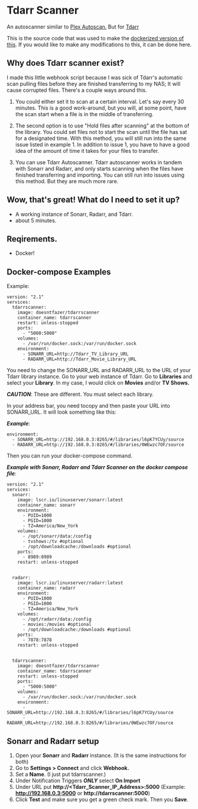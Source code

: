 # Tdarr Scanner

An autoscanner similar to [Plex Autoscan.](https://github.com/l3uddz/plex_autoscan) But for [Tdarr](https://home.tdarr.io/) 

This is the source code that was used to make the [dockerized version of this](https://hub.docker.com/r/doesntfazer/tdarrscanner). If you would like to make any modifications to this, it can be done here.
 
## Why does Tdarr scanner exist?
I made this little webhook script because I was sick of Tdarr's automatic scan pulling files before they are finished transferring to my NAS; It will cause corrupted files. There's a couple ways around this. 

 1. You could either set it to scan at a certain interval. Let's say every 30 minutes. This is a good work-around, but you will, at some point, have the scan start when a file is in the middle of transferring.
 
 2. The second option is to use "Hold files after scanning" at the bottom of the library. You could set files not to start the scan until the file has sat for a designated time. With this method, you will still run into the same issue listed in example 1. In addition to issue 1, you have to have a good idea of the amount of time it takes for your files to transfer. 
 
 3. You can use Tdarr Autoscanner. Tdarr autoscanner works in tandem with Sonarr and Radarr, and only starts scanning when the files have finished transferring and importing. You can still run into issues using this method. But they are much more rare.

## Wow, that's great! What do I need to set it up?

 - A working instance of Sonarr, Radarr, and Tdarr. 
 - about 5 minutes.

## Reqirements.
- Docker! 

## Docker-compose Examples

Example:

    version: "2.1"
    services:
      tdarrscanner:
        image: doesntfazer/tdarrscanner
        container_name: tdarrscanner
        restart: unless-stopped
        ports:
          - "5000:5000"
        volumes:
          - /var/run/docker.sock:/var/run/docker.sock
        environment:
          - SONARR_URL=http://Tdarr_TV_Library_URL
          - RADARR_URL=http://Tdarr_Movie_Library_URL
          
You need to change the SONARR_URL and RADARR_URL to the URL of your Tdarr library instance.
Go to your web instance of Tdarr. Go to **Libraries** and select your **Library**. In my case, I would click on **Movies** and/or **TV Shows.** 

***CAUTION***: These are different. You must select each library.

In your address bar, you need tocopy and then paste your URL into SONARR_URL. It will look something like this:

***Example***: 

    environment:
      - SONARR_URL=http://192.168.0.3:8265/#/libraries/l6pK7YCUy/source
      - RADARR_URL=http://192.168.0.3:8265/#/libraries/0WEwzc7OF/source

Then you can run your docker-compose command. 

***Example with Sonarr, Radarr and Tdarr Scanner on the docker compose file***:

    version: "2.1"
    services:
      sonarr:
        image: lscr.io/linuxserver/sonarr:latest
        container_name: sonarr
        environment:
          - PUID=1000
          - PGID=1000
          - TZ=America/New_York
        volumes:
          - /opt/sonarr/data:/config
          - tvshows:/tv #optional
          - /opt/downloadcache:/downloads #optional
        ports:
          - 8989:8989
        restart: unless-stopped
        
        
      radarr:
        image: lscr.io/linuxserver/radarr:latest
        container_name: radarr
        environment:
          - PUID=1000
          - PGID=1000
          - TZ=America/New_York
        volumes:
          - /opt/radarr/data:/config
          - movies:/movies #optional
          - /opt/downloadcache:/downloads #optional
        ports:
          - 7878:7878
        restart: unless-stopped
    
    
      tdarrscanner:
        image: doesntfazer/tdarrscanner
        container_name: tdarrscanner
        restart: unless-stopped
        ports:
          - "5000:5000"
        volumes:
          - /var/run/docker.sock:/var/run/docker.sock
        environment:
          - SONARR_URL=http://192.168.0.3:8265/#/libraries/l6pK7YCUy/source
          - RADARR_URL=http://192.168.0.3:8265/#/libraries/0WEwzc7OF/source

## Sonarr and Radarr setup
1. Open your **Sonarr** and **Radarr** instance. (It is the same instructions for both)
2. Go to **Settings > Connect** and click **Webhook.**
3. Set a **Name**. (I just put tdarrscanner.)
4. Under Notification Triggers ***ONLY*** select **On Import**
5. Under URL put **http://<Tdarr_Scanner_IP_Address>:5000** (Example: **http://192.168.0.3:5000** or **http://tdarrscanner:5000**)
6. Click **Test** and make sure you get a green check mark. Then you **Save**.
